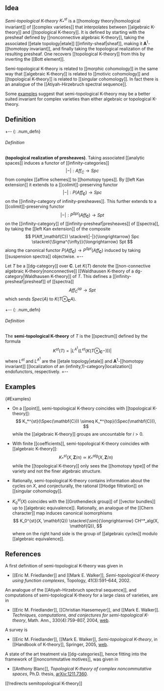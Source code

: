 ## Idea

_Semi-topological K-theory_ $K_*^{st}$ is a [[homology theory|homological invariant]] of [[complex varieties]] that interpolates between [[algebraic K-theory]] and [[topological K-theory]]. It is defined by starting with the presheaf defined by [[nonconnective algebraic K-theory]], taking the associated [[etale topology|etale]] [[infinity-sheaf|sheaf]], making it $\mathbf{A}^1$-[[homotopy invariant]], and finally taking the topological realization of the resulting presheaf. One recovers [[topological K-theory]] from this by inverting the [[Bott element]].

Semi-topological K-theory is related to [[morphic cohomology]] in the same way that [[algebraic K-theory]] is related to [[motivic cohomology]] and [[topological K-theory]] is related to [[singular cohomology]]. In fact there is an analogue of the [[Atiyah-Hirzebruch spectral sequence]].

Some [examples](#Examples) suggest that semi-topological K-theory may be a better suited invariant for complex varieties than either algebraic or topological K-theory.

## Definition

+-- {: .num_defn}
###### Definition
**(topological realization of presheaves)**.
Taking associated [[analytic spaces]] induces a functor of [[infinity-categories]]
  $$ |-| : Aff_C \longrightarrow Spc $$
from complex [[affine schemes]] to [[homotopy types]]. By [[left Kan extension]] it extends to a [[colimit]]-preserving functor
  $$ |-| : P(Aff_\mathbf{C}) \longrightarrow Spc $$
on the [[infinity-category of infinity-presheaves]].
This further extends to a [[colimit]]-preserving functor
  $$ |-| : P^{Spt}(Aff_\mathbf{C}) \longrightarrow Spt $$
on the [[infinity-category]] of [[infinity-presheaf|presheaves]] of [[spectra]], by taking the [[left Kan extension]] of the composite
  $$ P(Aff_\mathbf{C}) \stackrel{|-|}{\longrightarrow} Spc \stackrel{\Sigma^{\infty}}{\longrightarrow} Spt $$
along the canonical functor $P(Aff_\mathbf{C}) \to P^{Spt}(Aff_\mathbf{C})$ induced by taking [[suspension spectra]] objectwise.
=--

Let $T$ be a [[dg-category]] over $\mathbf{C}$. Let $K(T)$ denote the [[non-connective algebraic K-theory|nonconnective]] [[Waldhausen K-theory of a dg-category|Waldhausen K-theory]] of $T$. This defines a [[infinity-presheaf|presheaf]] of [[spectra]]
  $$ Aff_C^{op} \longrightarrow Spt $$
which sends $Spec(A)$ to $K(T \otimes_{\mathbf{C}} A)$.

+-- {: .num_defn}
###### Definition
The **semi-topological K-theory** of $T$ is the [[spectrum]] defined by the formula
  $$ K^{st}(T) = |L^{A^1}(L^{et}(K(T \otimes_{\mathbf{C}} -)))| $$
where $L^{et}$ and $L^{A^1}$ are the [[etale topology|etale]] and $\mathbf{A}^1$-[[homotopy invariant]] [[localization of an (infinity,1)-category|localization]] endofunctors, respectively.
=--

## Examples
 {#Examples}

* On a [[point]], semi-topological K-theory coincides with [[topological K-theory]]:
  $$ K_*^{st}(\Spec(\mathbf{C})) \simeq K_*^{top}(\Spec(\mathbf{C})), $$
while the [[algebraic K-theory]] groups are uncountable for $i \gt 0$.

* With finite [[coefficients]], semi-topological K-theory coincides with [[algebraic K-theory]]:
  $$ K_*^{st}(X, \mathbf{Z}/n) \simeq K_*^{alg}(X, \mathbf{Z}/n) $$
while the [[topological K-theory]] only sees the [[homotopy type]] of the variety and not the finer algebraic structure.

* Rationally, semi-topological K-theory contains information about the cycles on $X$, and conjecturally, the rational [[Hodge filtration]] on [[singular cohomology]].

* $K_0^{st}(X)$ coincides with the [[Grothendieck group]] of [[vector bundles]] up to [[algebraic equivalence]]. Rationally, an analogue of the [[Chern character]] map induces canonical isomorphisms
  $$ K_0^{st}(X, \mathbf{Q}) \stackrel{\sim}{\longrightarrow} CH^*_alg(X, \mathbf{Q}), $$
where on the right hand side is the group of [[algebraic cycles]] modulo [[algebraic equivalence]].

## References

A first definition of semi-topological K-theory was given in

* [[Eric M. Friedlander]] and [[Mark E. Walker]], _Semi-topological K-theory using function complexes_, Topology, 41(3):591–644, 2002.

An analogue of the [[Atiyah-Hirzebruch spectral sequence]], and computations of semi-topological K-theory for a large class of varieties, are in

* [[Eric M. Friedlander]], [[Christian Haesemeyer]], and [[Mark E. Walker]]. _Techniques, computations, and conjectures for semi-topological K-theory_, Math. Ann., 330(4):759–807, 2004, [web](http://www.math.uiuc.edu/K-theory/0621/).

A survey is

* [[Eric M. Friedlander]], [[Mark E. Walker]], _Semi-topological K-theory_, in [[Handbook of K-theory]], Springer, 2005, [web](http://www.math.illinois.edu/K-theory/handbook/).

A state of the art treatment via [[dg-categories]], hence fitting into the framework of [[noncommutative motives]], was given in

* [[Anthony Blanc]], _Topological K-theory of complex noncommutative spaces_, Ph.D. thesis, [arXiv:1211.7360](http://arxiv.org/abs/1211.7360).

[[!redirects semitopological K-theory]]